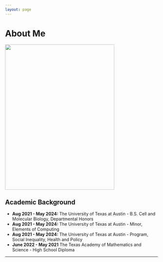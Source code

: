 ```yaml
---
layout: page
---
```


# About Me

<img src="https://caihanlin.com/caihanlin.jpg" class="floatpic" width="360" height="480">


## Academic Background

- **Aug 2021 - May 2024:** The University of Texas at Austin - B.S. Cell and Molecular Biology, Departmental Honors
- **Aug 2021 - May 2024:** The University of Texas at Austin - Minor, Elements of Computing
- **Aug 2021 - May 2024:** The University of Texas at Austin - Program, Social Inequality, Health and Policy
- **June 2022 - May 2021** The Texas Academy of Mathematics and Science - High School Diploma

---


